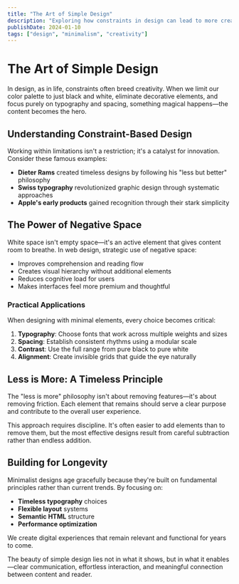```yaml
---
title: "The Art of Simple Design"
description: "Exploring how constraints in design can lead to more creative and effective solutions. A deep dive into the principles that make minimalism work."
publishDate: 2024-01-10
tags: ["design", "minimalism", "creativity"]
---
```


# The Art of Simple Design

In design, as in life, constraints often breed creativity. When we limit our color palette to just black and white, eliminate decorative elements, and focus purely on typography and spacing, something magical happens—the content becomes the hero.

## Understanding Constraint-Based Design

Working within limitations isn't a restriction; it's a catalyst for innovation. Consider these famous examples:

- **Dieter Rams** created timeless designs by following his "less but better" philosophy
- **Swiss typography** revolutionized graphic design through systematic approaches
- **Apple's early products** gained recognition through their stark simplicity

## The Power of Negative Space

White space isn't empty space—it's an active element that gives content room to breathe. In web design, strategic use of negative space:

- Improves comprehension and reading flow
- Creates visual hierarchy without additional elements  
- Reduces cognitive load for users
- Makes interfaces feel more premium and thoughtful

### Practical Applications

When designing with minimal elements, every choice becomes critical:

1. **Typography**: Choose fonts that work across multiple weights and sizes
2. **Spacing**: Establish consistent rhythms using a modular scale
3. **Contrast**: Use the full range from pure black to pure white
4. **Alignment**: Create invisible grids that guide the eye naturally

## Less is More: A Timeless Principle

The "less is more" philosophy isn't about removing features—it's about removing friction. Each element that remains should serve a clear purpose and contribute to the overall user experience.

This approach requires discipline. It's often easier to add elements than to remove them, but the most effective designs result from careful subtraction rather than endless addition.

## Building for Longevity

Minimalist designs age gracefully because they're built on fundamental principles rather than current trends. By focusing on:

- **Timeless typography** choices
- **Flexible layout** systems  
- **Semantic HTML** structure
- **Performance optimization**

We create digital experiences that remain relevant and functional for years to come.

The beauty of simple design lies not in what it shows, but in what it enables—clear communication, effortless interaction, and meaningful connection between content and reader.